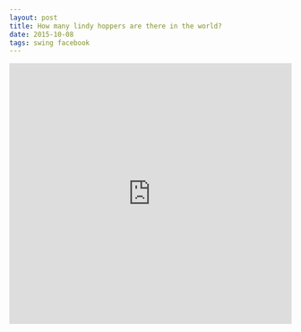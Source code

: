 ```yaml
---
layout: post
title: How many lindy hoppers are there in the world?
date: 2015-10-08
tags: swing facebook
---
```


<p/>
<iframe src="https://www.facebook.com/plugins/post.php?href=https%3A%2F%2Fwww.facebook.com%2Fnotes%2Froberto-cornacchia%2Fhow-many-lindy-hoppers-are-there-in-the-world%2F10153028950965933%2F" width="100%" height="465" style="border:none;overflow:hidden" scrolling="no" frameborder="0" allowTransparency="true"></iframe>
